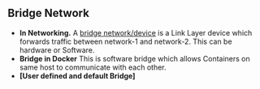 ## Bridge Network
- **In Networking.** A [bridge network/device](/Networking/Networking_Devices) is a Link Layer device which forwards traffic between network-1 and network-2. This can be hardware or Software.
- **Bridge in Docker** This is software bridge which allows Containers on same host to communicate with each other.
- **[User defined and default Bridge]**
